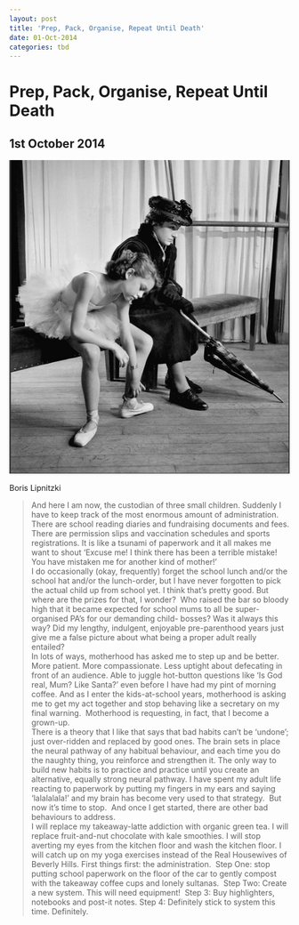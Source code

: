 ```yaml
---
layout: post
title: 'Prep, Pack, Organise, Repeat Until Death'
date: 01-Oct-2014
categories: tbd
---
```


# Prep, Pack, Organise, Repeat Until Death

## 1st October 2014

<img class="photo-horiz" src="/images/2014/07/bardot.jpg" />

<p Young Bridget Bardot,   Paris 1946 by <a href="http://mimbeau.tumblr.com/post/64951066673/brigitte-bardot-young-paris-1946-boris-lipnitzki">Boris Lipnitzki</a></p>

<p <span Parenting is always about keeping one step a head of the curve,   yes? Wrangling little ones is about changing up environments and food and sleep situations just in front of the toddler meltdown,   feeding the family is all about constant replenishment of the stock cupboards, running about town is about filling ones handbag </span><span with snacks and coloured pencils, and going anywhere is all about packing the bags. </span></p>

<p Packing bags, unpacking them, excavating the apple cores, and washing the contents.</p>

<p Packing them, and thinking about packing them. What do I need? What's happening next? And after that? Is that thing  still lost? (Yes.) Is that thing in the wash? (Yes.) Do I need to get that thing from the shops? (Yes.) All bases need covering mentally, and then in the actual packing. Snakebite  kit. Water sterilisation tablets. Snacks. More snacks. More snacks. Dear god do you all have tapeworm? More snacks.</p>

<p Pack, unpack, excavate, wash, repack.</p>

<p Deep breath.</p>

<p Bali dreams.</p>

<p Apply coffee.</p>

<p Resume!</p>

<p One of the delights of school holidays is having a break from all the packing. There's no searching for Guides uniforms and lost forms and correct shoes. There's still handbag-stocking and food shopping and beach-bag packing, but no school bags, sports bags, Guides uniforms, lost notes.... And a change is as good as a holiday, yes?  (Not as good as a Bali holiday, obvs. Are you in Bali? Gor bless ya. Swim out to the bar and have a cocktail for all of us.  )</p>

<p Here's a piece about my organisational woes (and yours. Tell me I'm not alone...) that I wrote a year or two ago.I called it 'Excuse Me, I Think There Has Been A Terrible Mistake.'</p>

<blockquote>

<p As a single person I was hopeless at looking after my own finances. Paperwork was always lost, and bills were always paid late. Periodically I would enthusiastically begin new ‘systems’ to manage the admin of my life. This bit was very enjoyable: notebooks, highlighters, Post-Its, steely resolve. This time! This time!  Within days the system would collapse.</p>

 

<div></div>

<div>And here I am now, the custodian of three small children. Suddenly I have to keep track of the most enormous amount of administration. There are school reading diaries and fundraising documents and fees. There are permission slips and vaccination schedules and sports registrations. It is like a tsunami of paperwork and it all makes me want to shout ‘Excuse me! I think there has been a terrible mistake! You have mistaken me for another kind of mother!’</div>

<div></div>

 

<div>I do occasionally (okay, frequently) forget the school lunch and/or the school hat and/or the lunch-order, but I have never forgotten to pick the actual child up from school yet. I think that’s pretty good. But where are the prizes for that, I wonder?  Who raised the bar so bloody high that it became expected for school mums to all be super-organised PA’s for our demanding child- bosses? Was it always this way? Did my lengthy, indulgent, enjoyable pre-parenthood years just give me a false picture about what being a proper adult really entailed?</div>

<div></div>

 

<div>In lots of ways, motherhood has asked me to step up and be better. More patient. More compassionate. Less uptight about defecating in front of an audience. Able to juggle hot-button questions like ‘Is God real, Mum? Like Santa?’ even before I have had my pint of morning coffee. And as I enter the kids-at-school years, motherhood is asking me to get my act together and stop behaving like a secretary on my final warning.  Motherhood is requesting, in fact, that I become a grown-up.</div>

<div></div>

 

<div>There is a theory that I like that says that bad habits can’t be ‘undone’; just over-ridden and replaced by good ones. The brain sets in place the neural pathway of any habitual behaviour, and each time you do the naughty thing, you reinforce and strengthen it. The only way to build new habits is to practice and practice until you create an alternative, equally strong neural pathway. I have spent my adult life reacting to paperwork by putting my fingers in my ears and saying ‘lalalalala!’ and my brain has become very used to that strategy.  But now it’s time to stop.  And once I get started, there are other bad behaviours to address.</div>

 

<div></div>

<div>I will replace my takeaway-latte addiction with organic green tea. I will replace fruit-and-nut chocolate with kale smoothies. I will stop averting my eyes from the kitchen floor and wash the kitchen floor. I will catch up on my yoga exercises instead of the Real Housewives of Beverly Hills. First things first: the administration.  Step One: stop putting school paperwork on the floor of the car to gently compost with the takeaway coffee cups and lonely sultanas.  Step Two: Create a new system. This will need equipment!  Step 3: Buy highlighters, notebooks and post-it notes. Step 4: Definitely stick to system this time. Definitely.</div>

 

<p </p>

</blockquote>

